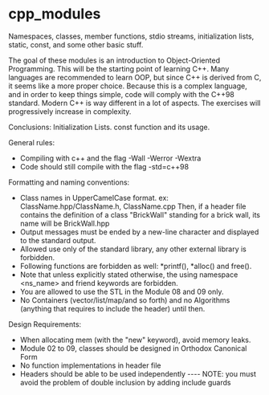 # cpp_modules
Namespaces, classes, member functions, stdio streams, initialization lists, static, const, and some other basic stuff.

The goal of these modules is an introduction to Object-Oriented Programming.
This will be the starting point of learning C++. Many languages are recommended
to learn OOP, but since C++ is derived from C, it seems like a more proper choice.
Because this is a complex language, and in order to keep things simple, code will
comply with the C++98 standard.
Modern C++ is way different in a lot of aspects.
The exercises will progressively increase in complexity.

Conclusions:
Initialization Lists.
const function and its usage.

General rules:

- Compiling with c++ and the flag -Wall -Werror -Wextra
- Code should still compile with the flag -std=c++98

Formatting and naming conventions:

- Class names in UpperCamelCase format. ex: ClassName.hpp/ClassName.h, ClassName.cpp Then, if a header file contains the definition of a class "BrickWall" standing for a brick wall, its name will be BrickWall.hpp
- Output messages must be ended by a new-line character and displayed to the standard output.
- Allowed use only of the standard library, any other external library is forbidden.
- Following functions are forbidden as well: *printf(), *alloc() and free().
- Note that unless explicitly stated otherwise, the using namespace <ns_name> and
friend keywords are forbidden.
- You are allowed to use the STL in the Module 08 and 09 only.
- No Containers (vector/list/map/and so forth) and no Algorithms (anything that
requires to include the <algorithm> header) until then.

Design Requirements:
- When allocating mem (with the "new" keyword), avoid memory leaks.
- Module  02 to 09, classes should be designed in Orthodox Canonical Form
- No function implementations in header file
- Headers should be able to be used independently ---- NOTE: you must avoid the
problem of double inclusion by adding include guards
